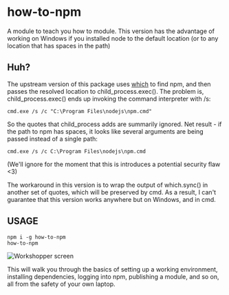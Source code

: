 # how-to-npm

A module to teach you how to module. This version has the advantage of working on Windows if you installed node to the default location (or to any location that has spaces in the path)

## Huh?

The upstream version of this package uses [which](https://github.com/npm/node-which) to find npm, and then passes the resolved location to child_process.exec(). The problem is, child_process.exec() ends up invoking the command interpreter with /s:
```
cmd.exe /s /c "C:\Program Files\nodejs\npm.cmd"
```
So the quotes that child_process adds are summarily ignored. Net result - if the path to npm has spaces, it looks like several arguments are being passed instead of a single path:
```
cmd.exe /s /c C:\Program Files\nodejs\npm.cmd
```

(We'll ignore for the moment that this is introduces a potential security flaw <3)

The workaround in this version is to wrap the output of which.sync() in another set of quotes, which will be preserved by cmd. As a result, I can't guarantee that this version works anywhere but on Windows, and in cmd.

## USAGE

```
npm i -g how-to-npm
how-to-npm
```

<img src="https://s3.amazonaws.com/f.cl.ly/items/0A0o3t012V0i1Y222p0E/Screen%20Shot%202015-02-07%20at%2023.20.50%20.png" alt="Workshopper screen">

This will walk you through the basics of setting up a working
environment, installing dependencies, logging into npm, publishing a
module, and so on, all from the safety of your own laptop.
